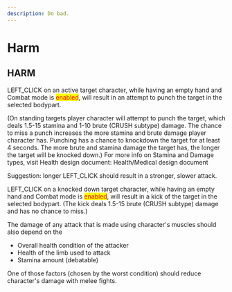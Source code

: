 ```yaml
---
description: Do bad.
---
```


# Harm

## HARM

LEFT\_CLICK on an active target character, while having an empty hand and Combat mode is <mark style="color:red;">enabled</mark>, will result in an attempt to punch the target in the selected bodypart.

(On standing targets player character will attempt to punch the target, which deals 1.5-15 stamina and 1-10 brute (CRUSH subtype) damage. The chance to miss a punch increases the more stamina and brute damage player character has. Punching has a chance to knockdown the target for at least 4 seconds. The more brute and stamina damage the target has, the longer the target will be knocked down.) For more info on Stamina and Damage types, visit Health design document: Health/Medical design document

Suggestion: longer LEFT\_CLICK should result in a stronger, slower attack.

LEFT\_CLICK on a knocked down target character, while having an empty hand and Combat mode is <mark style="color:red;">enabled</mark>, will result in a kick of the target in the selected bodypart. (The kick deals 1.5-15 brute (CRUSH subtype) damage and has no chance to miss.)

The damage of any attack that is made using character's muscles should also depend on the

* Overall health condition of the attacker
* Health of the limb used to attack
* Stamina amount (debatable)

One of those factors (chosen by the worst condition) should reduce character's damage with melee fights.
